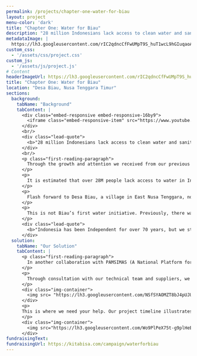 ```yaml
---
permalink: /projects/chapter-one-water-for-biau
layout: project
menu-color: 'dark'
title: "Chapter One: Water for Biau"
description: "28 million Indonesians lack access to clean water and sanitation. Help us bring that number down by 771."
metadataImage: |
  https://lh3.googleusercontent.com/rIC2qdncCfFwUMpT9S_huT1wcL9hGIuqaoAV9EUktR3GrS_83ptHR5dMPmGK-PCZeN9DkcnWubWQfSu1B4V1GlwOdnJtYEM7yMNuh1ItMDyE8lKwVCfGZCfYz2N3CqeJlGgTUIYxpLjZ8ZAa6GQxg_rDkF0wF-AcJaDmRvgj0TD4-eqjB6LMkYUldBGEUrPX86zSlr8hHml3sUy2kN0oYL7e4vaGaIlE5F6SUW4zotsuE-tpMVbMMeVd_PQ4VBxK9TWOPzNlysOHqawn0CdMsVe-vPYVvJb0j4nk2oGGG2Yf3y_NfkuthRSROX-_9AZHm-IL-elBecBh7qG2mrhzmQmWx2WPXsvp6Dhd_iRlac2xTdVbW57H6w5TerWdhl99-gFgLGjmP0bMWfwHnCKWxPLoLdEPqVyckL-29QIVLPR67OL8tQ-TXh3vz4MwLl__6PRrT7JLBY6EVQt3olGWxe_Lyumt3ksAqEpzbLQOPR_XhciSPOWpWk9dklEUwBIrV-Qj-p_nzoy0gg289gCgxrDJSzFoejsHGdMu5VD4M_kod0LkQ0rqHraNeHkIU8pTDktOaBHQwK0guqPGGphHLkdAbtiuqNsXrDmoIc3ueOijQANA7ViShYU7vi3Whwhl6fGnqZPwRVbUFSr3cD-eIwlhUprUluPSXRrHGn-0ywr0zinQdwKyhEVwTbOUFhJSTQibayw6CyBo09zOVKEXjyZ8th0FZHDC4D8wlaPUkC8ml9oJBHeFd7g=w1248-h836-no
custom_css:
  - '/assets/css/project.css'
custom_js: 
  - '/assets/js/project.js'
# Content
headerImageUrl: https://lh3.googleusercontent.com/rIC2qdncCfFwUMpT9S_huT1wcL9hGIuqaoAV9EUktR3GrS_83ptHR5dMPmGK-PCZeN9DkcnWubWQfSu1B4V1GlwOdnJtYEM7yMNuh1ItMDyE8lKwVCfGZCfYz2N3CqeJlGgTUIYxpLjZ8ZAa6GQxg_rDkF0wF-AcJaDmRvgj0TD4-eqjB6LMkYUldBGEUrPX86zSlr8hHml3sUy2kN0oYL7e4vaGaIlE5F6SUW4zotsuE-tpMVbMMeVd_PQ4VBxK9TWOPzNlysOHqawn0CdMsVe-vPYVvJb0j4nk2oGGG2Yf3y_NfkuthRSROX-_9AZHm-IL-elBecBh7qG2mrhzmQmWx2WPXsvp6Dhd_iRlac2xTdVbW57H6w5TerWdhl99-gFgLGjmP0bMWfwHnCKWxPLoLdEPqVyckL-29QIVLPR67OL8tQ-TXh3vz4MwLl__6PRrT7JLBY6EVQt3olGWxe_Lyumt3ksAqEpzbLQOPR_XhciSPOWpWk9dklEUwBIrV-Qj-p_nzoy0gg289gCgxrDJSzFoejsHGdMu5VD4M_kod0LkQ0rqHraNeHkIU8pTDktOaBHQwK0guqPGGphHLkdAbtiuqNsXrDmoIc3ueOijQANA7ViShYU7vi3Whwhl6fGnqZPwRVbUFSr3cD-eIwlhUprUluPSXRrHGn-0ywr0zinQdwKyhEVwTbOUFhJSTQibayw6CyBo09zOVKEXjyZ8th0FZHDC4D8wlaPUkC8ml9oJBHeFd7g=w1248-h836-no
title: "Chapter One: Water for Biau"
location: "Desa Biau, Nusa Tenggara Timur"
sections:
  background:
    tabName: "Background"
    tabContent: |
      <div class="embed-responsive embed-responsive-16by9">
        <iframe class="embed-responsive-item" src="https://www.youtube.com/embed/IbyT_7cwf1o" frameborder="0" allow="accelerometer; autoplay; encrypted-media; gyroscope; picture-in-picture" allowfullscreen" allowfullscreen></iframe>
      </div>
      <br/>
      <div class="lead-quote">
        <b>"28 million Indonesians lack access to clean water and sanitation. Help us bring that number down by 771."</b>
      </div>
      <br/>
      <p class="first-reading-paragraph">
        Through the growth and attention we received from our previous projects, we found that there was a large community of Indonesian students in the US who wanted to take action in their home. It was only natural that with one of the largest Indonesian student community in the US, new branch emerged in Seattle not long after our first project ended in January 2018. Now led by Indonesian students from various universities and community colleges, a few determined individuals began Solar Chapter Seattle in 2018. 
      </p>
      <p>
        It is estimated that over 28M people lack access to water in Indonesia, and through much deliberation and discussion, we couldn’t deny that water is a basic necessity. With that, our chapter in Seattle saw this importance and decided to grow our water initiative to other villages. 
      </p>
      <p>
        Flash forward to Desa Biau, a village in East Nusa Tenggara, not too far from where our first project was established, we decided to take on our second water initiative. Biau is a community that makes their living through growing and selling sirih (betel leaves). They spend their time tending their crops while the kids would go to school, and on rainy days, they pool rain water to have water for their crops. The village has over 700 residents, spanning different ages, and a water source 4km (2.5mi) away. Similar to Umutnana, residents had to carry jugs of water and walk for miles, taking up precious time in their day. 
      </p>
      <p>
        This is not Biau’s first water initiative. Previously, there was a government initiative that designed a water distribution system to allow immediate access to water in the village. Unfortunately, the system had a design flaw and used diesel— a much more expensive source of energy. All in all, this initiative, failed to bring residents access to water. This is only one of the many examples of the inequality in infrastructure development in Indonesia. For this reason, we hope we can help and improve the quality of life of these people, starting from their basic necessities—clean water.
      </p>
      <div class="lead-quote">
        <b>"Indonesia has been Independent for over 70 years, but we still don’t have access to water without having to walk for miles"</b> - Biau Resident
      </div>
  solution:
    tabName: "Our Solution"
    tabContent: |
      <p class="first-reading-paragraph">
        In another collaboration with PAMSIMAS (A National Platform for Rural Water Supply and Sanitation) a government platform aimed to provide easier access to clean water for residents in rural areas of Indonesia. We plan to fix the water distribution system from the main water source, while utilizing solar panels and pumps. 
      </p>                              
      <p>
        Through consultation with our technical team and suppliers, we have determined our preliminary systems layout. Our plan includes about 40 solar panels and a submersible pump, that will support the geography and needs of the village, as listed Additionally, the higher elevation will allow us to use gravity to our advantage, so we plan to use bamboo pipe from the existing water source to a reservoir (A) that will be built in collaboration with the village. This is where we would place the solar pump system and use 3km of HDPE pipes to deliver water to an existing reservoir (B) in the village. The reservoir is placed at the highest point of the village, and will then be distributed to community taps closer to the villager’s homes.
      </p>
      <div class="img-container">
        <img src= "https://lh3.googleusercontent.com/NSfSYAOMZT8bJ4pUJU9eCZ_CBgQGt3mNO8hscAoG5tqCVBhs05WfyWctV8VtchSBkjov741EapDVBdnUL51GlJBB_OCOHtMCsxQ8ifZi4SIziVkTVMl_Vxj69XN0NoXrkDOBNrUGQyIaXByn1WnfBwRKbKpCh0jk5RD92Rj9RB7FRWip-J8AG3nRzWeqK9xJdHSb37UJNSKUdDrEDdOo7Nuzl5qN6cO8AzO174duaQJmGQvGLFmiXOv68_cHEf3ic8sRFQZhnAFSMHsx6apFYOFooYfLgtUyVS4bfPxYN_rzRXWcgfwS8EFvo1eZvIACdtFX-MPnGWb5rM7h1thc6L_G9JzU1Sw_g18OFYyEsi_bP3gWx_MOJ9VLXJWqlU5vB6vTnVp0VVYfTG45Ji8YUIROeZxazkfREWKXH9nIQhStJvZ071dtgLEZGDIsXi9XXoD2iIXWzrmizMJssPCcqMkryTPKvmHQ2yELLAjdefw0B7g37Bf5pYKH_5yYQxMAZP7-VJGDOBrnNCxcMfEf19xwh0o_-ycQeesFVtO4bAK3VAR1HsYZpnX3tr-YVbHRLxUsN8OVyWE-9f3VTU3vwnnVfxSv43xgyjj2rsNEQebrvPrPecIssmrosUDORuMVuzqQmLbIDaCN0pB_7vdr7XFJZx9TFLAuWKdTrGHpnybYxw7UpEOTavE0cpmOIwQca-Xcv23Lg7OaO7E5VP7ys7OMyDXIlRXh4baDQJO7GZnycsADWOnNsbE=w474-h557-no" width="120%" class="img-fluid" />
      </div>
      <p>
      This is where we need your help. Our project timeline illustrates our plan for the months ahead, and it is us preparing for our planned implementation in June.
      </p>
      <div class="img-container">
        <img src="https://lh3.googleusercontent.com/Wo9PlPeX75t-g9plHeEAXRgPCglSye7HilwMZE_fRwgheUVeqqIMvqpTScthQ1bBau781s0bstM7Hjp4rOkJBHq7r4ubkjkA5PJ52bhjcUXEVIxee94jvsoRcx82boOxKLULCZB7HAGIPhNxBm5igypD5v78Gj9IE3HI7FcB1_QWezWgnLVPvR0V2ANZMkUxpzFBMY-k092PBHN5498pVLuY15AM0x_PdeMXzXk7BLgXgEFzn4UwZnRt2gL9FETIbuDfVAVvANSyE6Dxzdr63pAgdex0pSk7SkSwUQjrzEUuTF5iSBHK6v9lrSmdlC__NyzdDOIf4jXqrS6WO0PjHwJiobxokDeiYo4IJ_vazlgJVvdpPECEJwA1YVHQLFnTEDSy3fZMFbLyFOURnQCU44d9maGsF6fuE1tKjlNo2t0W8Pxxp5lHTzzDpB6dyhEVsNSm1AH9ufa8TttOqA6t2KmlP_TMDLauOa0KzLcj7d3YAAfccuK1_0FBrGcUnqTQ0ET2qInqMcPjZCtIyBtzRETUaGtqt4fPIKZI7wjvIyhCbQWIcm1gesLm3XEFihIkC34IS5UEW_n5G_5QqyqFNCKmOTpQK4E3N3Q9JguQ4C0YljmQQYIHY2DBvZtmlmXQ6zrwnFIGOiqy7F1Wdqm0SoHSllJ-v5qyOrJxgOmWVBSN7H6wEeUDS_qbdtOLL2dj2nDN3RefdWUUgRcxZMYlARrMR-c-d2bEYX36Z8g8qYRPoLPCmYyae9w=w1196-h316-no" class="img-fluid" />
      </div>
fundraisingText:
fundraisingUrl: https://kitabisa.com/campaign/waterforbiau
---
```

